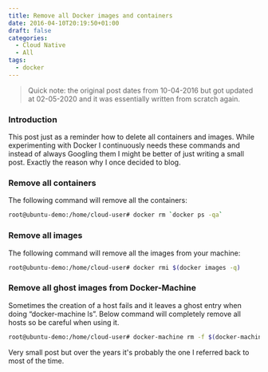 ```yaml
---
title: Remove all Docker images and containers
date: 2016-04-10T20:19:50+01:00
draft: false
categories:
  - Cloud Native
  - All
tags:
  - docker
---
```


> Quick note: the original post dates from 10-04-2016 but got updated at 02-05-2020 and it was essentially written from scratch again.

### Introduction

This post just as a reminder how to delete all containers and images. While experimenting with Docker I continuously needs these commands and instead of always Googling them I might be better of just writing a small post. Exactly the reason why I once decided to blog.

### Remove all containers
The following command will remove all the containers:

```bash
root@ubuntu-demo:/home/cloud-user# docker rm `docker ps -qa`
```

### Remove all images
The following command will remove all the images from your machine:

```bash
root@ubuntu-demo:/home/cloud-user# docker rmi $(docker images -q)
```

### Remove all ghost images from Docker-Machine

Sometimes the creation of a host fails and it leaves a ghost entry when doing “docker-machine ls”. Below command will completely remove all hosts so be careful when using it.

```bash
root@ubuntu-demo:/home/cloud-user# docker-machine rm -f $(docker-machine ls -q);
```

Very small post but over the years it's probably the one I referred back to most of the time.